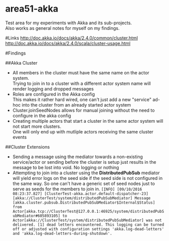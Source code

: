 # area51-akka
Test area for my experiments with Akka and its sub-projects.   
Also works as general notes for myself on my findings.

#Links
http://doc.akka.io/docs/akka/2.4.0/common/cluster.html   
http://doc.akka.io/docs/akka/2.4.0/scala/cluster-usage.html

#Findings

##Akka Cluster

* All members in the cluster must have the same name on the actor system.  
Trying to join in to a cluster with a different actor system name will render logging and dropped messages
* Roles are configured in the Akka config  
This makes it rather hard wired, one can't just add a new "service" ad-hoc into the cluster from an already started actor system
* Cluster.joinSeedNodes allows for manual joining without the need to configure in the akka config
* Creating multiple actors that start a cluster in the same actor system will not start more clusters.   
One will only end up with mutliple actors receiving the same cluster events

##Cluster Extensions

* Sending a message using the mediator towards a non-existing service/actor or sending before the cluster is setup just results in the message to be lost into void. No logging or nothing
* Attempting to join into a cluster using the __DistributedPubSub__ mediator will yield error logs on the seed side if the seed side is not configured in the same way. So one can't have a generic set of seed nodes just to serve as seeds for the members to join in.
```[INFO] [09/10/2016 08:23:37.827] [ClusterTest-akka.actor.default-dispatcher-23] [akka://ClusterTest/system/distributedPubSubMediator] Message [akka.cluster.pubsub.DistributedPubSubMediator$Internal$Status] from Actor[akka.tcp://ClusterTest@127.0.0.1:46925/system/distributedPubSubMediator#605893105] to Actor[akka://ClusterTest/system/distributedPubSubMediator] was not delivered. [1] dead letters encountered. This logging can be turned off or adjusted with configuration settings 'akka.log-dead-letters' and 'akka.log-dead-letters-during-shutdown'.```

